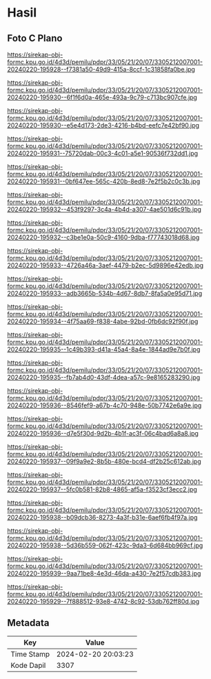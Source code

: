 # Hasil

## Foto C Plano

https://sirekap-obj-formc.kpu.go.id/4d3d/pemilu/pdpr/33/05/21/20/07/3305212007001-20240220-195928--f7381a50-49d9-415a-8ccf-1c31858fa0be.jpg

https://sirekap-obj-formc.kpu.go.id/4d3d/pemilu/pdpr/33/05/21/20/07/3305212007001-20240220-195930--6f1f6d0a-465e-493a-9c79-c713bc907cfe.jpg

https://sirekap-obj-formc.kpu.go.id/4d3d/pemilu/pdpr/33/05/21/20/07/3305212007001-20240220-195930--e5e4d173-2de3-4216-b4bd-eefc7e42bf90.jpg

https://sirekap-obj-formc.kpu.go.id/4d3d/pemilu/pdpr/33/05/21/20/07/3305212007001-20240220-195931--75720dab-00c3-4c01-a5e1-90536f732dd1.jpg

https://sirekap-obj-formc.kpu.go.id/4d3d/pemilu/pdpr/33/05/21/20/07/3305212007001-20240220-195931--0bf647ee-565c-420b-8ed8-7e2f5b2c0c3b.jpg

https://sirekap-obj-formc.kpu.go.id/4d3d/pemilu/pdpr/33/05/21/20/07/3305212007001-20240220-195932--453f9297-3c4a-4b4d-a307-4ae501d6c91b.jpg

https://sirekap-obj-formc.kpu.go.id/4d3d/pemilu/pdpr/33/05/21/20/07/3305212007001-20240220-195932--c3be1e0a-50c9-4160-9dba-f77743018d68.jpg

https://sirekap-obj-formc.kpu.go.id/4d3d/pemilu/pdpr/33/05/21/20/07/3305212007001-20240220-195933--4726a46a-3aef-4479-b2ec-5d9896e42edb.jpg

https://sirekap-obj-formc.kpu.go.id/4d3d/pemilu/pdpr/33/05/21/20/07/3305212007001-20240220-195933--adb3665b-534b-4d67-8db7-8fa5a0e95d71.jpg

https://sirekap-obj-formc.kpu.go.id/4d3d/pemilu/pdpr/33/05/21/20/07/3305212007001-20240220-195934--4f75aa69-f838-4abe-92bd-0fb6dc92f90f.jpg

https://sirekap-obj-formc.kpu.go.id/4d3d/pemilu/pdpr/33/05/21/20/07/3305212007001-20240220-195935--1c49b393-d41a-45a4-8a4e-1844ad9e7b0f.jpg

https://sirekap-obj-formc.kpu.go.id/4d3d/pemilu/pdpr/33/05/21/20/07/3305212007001-20240220-195935--fb7ab4d0-43df-4dea-a57c-9e8165283290.jpg

https://sirekap-obj-formc.kpu.go.id/4d3d/pemilu/pdpr/33/05/21/20/07/3305212007001-20240220-195936--8546fef9-a67b-4c70-948e-50b7742e6a9e.jpg

https://sirekap-obj-formc.kpu.go.id/4d3d/pemilu/pdpr/33/05/21/20/07/3305212007001-20240220-195936--d7e5f30d-9d2b-4b1f-ac3f-06c4bad6a8a8.jpg

https://sirekap-obj-formc.kpu.go.id/4d3d/pemilu/pdpr/33/05/21/20/07/3305212007001-20240220-195937--09f9a9e2-8b5b-480e-bcd4-df2b25c612ab.jpg

https://sirekap-obj-formc.kpu.go.id/4d3d/pemilu/pdpr/33/05/21/20/07/3305212007001-20240220-195937--5fc0b581-82b8-4865-af5a-f3523cf3ecc2.jpg

https://sirekap-obj-formc.kpu.go.id/4d3d/pemilu/pdpr/33/05/21/20/07/3305212007001-20240220-195938--b09dcb36-8273-4a3f-b31e-6aef6fb4f97a.jpg

https://sirekap-obj-formc.kpu.go.id/4d3d/pemilu/pdpr/33/05/21/20/07/3305212007001-20240220-195938--5d36b559-062f-423c-9da3-6d684bb969cf.jpg

https://sirekap-obj-formc.kpu.go.id/4d3d/pemilu/pdpr/33/05/21/20/07/3305212007001-20240220-195939--9aa71be8-4e3d-46da-a430-7e2f57cdb383.jpg

https://sirekap-obj-formc.kpu.go.id/4d3d/pemilu/pdpr/33/05/21/20/07/3305212007001-20240220-195929--7f888512-93e8-4742-8c92-53db762ff80d.jpg


## Metadata

| Key        | Value               |
| ---------- | ------------------- |
| Time Stamp | 2024-02-20 20:03:23 |
| Kode Dapil | 3307                |



